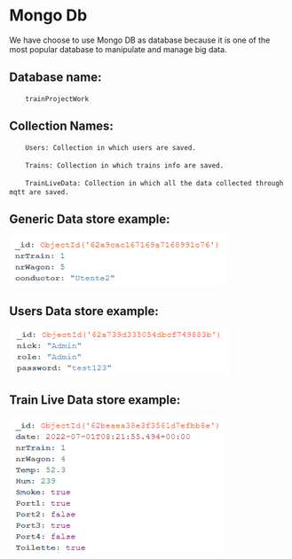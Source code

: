 # Mongo Db

We have choose to use Mongo DB as database because it is one of the most popular database to manipulate and manage big data.


## Database name:

        trainProjectWork

## Collection Names:

        Users: Collection in which users are saved.

        Trains: Collection in which trains info are saved.

        TrainLiveData: Collection in which all the data collected through mqtt are saved.
        

## Generic Data store example:

![](..//Img//MongoDbTrainsStructure.png)

## Users Data store example:

![](..//Img//MongoDbUsersStructure.png)

## Train Live Data store example:

![](..//Img//MongoDbTrainLiveDataStructure.png)

